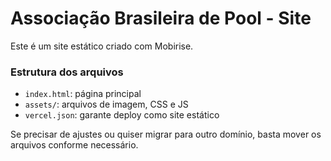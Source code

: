 # Associação Brasileira de Pool - Site

Este é um site estático criado com Mobirise.

### Estrutura dos arquivos
- `index.html`: página principal
- `assets/`: arquivos de imagem, CSS e JS
- `vercel.json`: garante deploy como site estático

Se precisar de ajustes ou quiser migrar para outro domínio, basta mover os arquivos conforme necessário.
